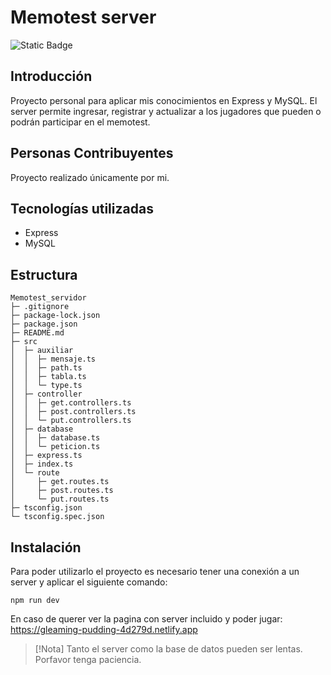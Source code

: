 # Memotest server
![Static Badge](https://img.shields.io/badge/Estado%20-%20Terminado%20-%20green)

## Introducción
Proyecto personal para aplicar mis conocimientos en Express y MySQL.
El server permite ingresar, registrar y actualizar a los jugadores que pueden o podrán participar en el memotest.

## Personas Contribuyentes
Proyecto realizado únicamente por mi.

## Tecnologías utilizadas
  - Express
  - MySQL

## Estructura

```
Memotest_servidor
├─ .gitignore
├─ package-lock.json
├─ package.json
├─ README.md
├─ src
│  ├─ auxiliar
│  │  ├─ mensaje.ts
│  │  ├─ path.ts
│  │  ├─ tabla.ts
│  │  └─ type.ts
│  ├─ controller
│  │  ├─ get.controllers.ts
│  │  ├─ post.controllers.ts
│  │  └─ put.controllers.ts
│  ├─ database
│  │  ├─ database.ts
│  │  └─ peticion.ts
│  ├─ express.ts
│  ├─ index.ts
│  └─ route
│     ├─ get.routes.ts
│     ├─ post.routes.ts
│     └─ put.routes.ts
├─ tsconfig.json
└─ tsconfig.spec.json

```

## Instalación
Para poder utilizarlo el proyecto es necesario tener una conexión a un server y aplicar el siguiente comando:
```
npm run dev
```
En caso de querer ver la pagina con server incluido y poder jugar: https://gleaming-pudding-4d279d.netlify.app

> [!Nota]
> Tanto el server como la base de datos pueden ser lentas. Porfavor tenga paciencia.
